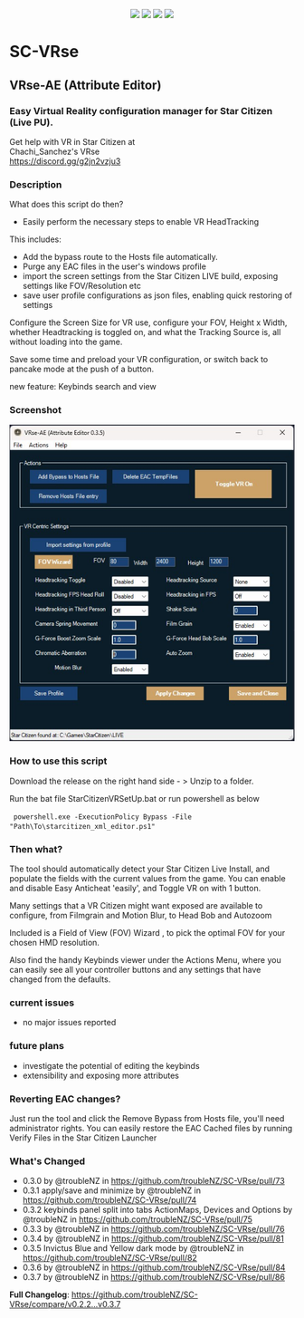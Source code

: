 <p align="center">
  <a href="https://github.com/troubleNZ/SC-VRse/issues"><img src="https://img.shields.io/github/issues/troubleNZ/SC-VRse"/></a>
  <a href="https://github.com/troubleNZ/SC-VRse/network/members"><img src="https://img.shields.io/github/forks/troubleNZ/SC-VRse"/></a>
  <a href="https://github.com/troubleNZ/SC-VRse/stargazers"><img src="https://img.shields.io/github/stars/troubleNZ/SC-VRse?color=white"/></a>
  <a href="https://github.com/troubleNZ/SC-VRse/blob/main/LICENSE"><img src="https://img.shields.io/github/license/troubleNZ/SC-VRse?color=black"/></a>
</p>

# SC-VRse
## VRse-AE (Attribute Editor)

### Easy Virtual Reality configuration manager for Star Citizen (Live PU).

Get help with VR in Star Citizen at  
Chachi_Sanchez's VRse  
https://discord.gg/g2jn2vzju3

### Description
What does this script do then?
- Easily perform the necessary steps to enable VR HeadTracking 

This includes:
- Add the bypass route to the Hosts file automatically.
- Purge any EAC files in the user's windows profile
- import the screen settings from the Star Citizen LIVE build, exposing settings like FOV/Resolution etc
- save user profile configurations as json files, enabling quick restoring of settings

Configure the Screen Size for VR use, configure your FOV, Height x Width, whether Headtracking is toggled on, and what the Tracking Source is, all without loading into the game.

Save some time and preload your VR configuration, or switch back to pancake mode at the push of a button.

new feature: Keybinds search and view

### Screenshot
![](https://github.com/troubleNZ/SC-VRse/blob/main/screenshot.jpg)


### How to use this script

Download the release on the right hand side - >
Unzip to a folder.

Run the bat file StarCitizenVRSetUp.bat or run powershell as below

` powershell.exe -ExecutionPolicy Bypass -File "Path\To\starcitizen_xml_editor.ps1"`

### Then what?
The tool should automatically detect your Star Citizen Live Install, and populate the fields with the current values from the game.
You can enable and disable Easy Anticheat 'easily', and Toggle VR on with 1 button.

Many settings that a VR Citizen might want exposed are available to configure, from Filmgrain and Motion Blur, to Head Bob and Autozoom

Included is a Field of View (FOV) Wizard , to pick the optimal FOV for your chosen HMD resolution.

Also find the handy Keybinds viewer under the Actions Menu, where you can easily see all your controller buttons and any settings that have changed from the defaults.

### current issues

- no major issues reported

### future plans
- investigate the potential of editing the keybinds
- extensibility and exposing more attributes


### Reverting EAC changes?
Just run the tool and click the Remove Bypass from Hosts file, you'll need administrator rights.
You can easily restore the EAC Cached files by running Verify Files in the Star Citizen Launcher

### What's Changed    

* 0.3.0 by @troubleNZ in https://github.com/troubleNZ/SC-VRse/pull/73
* 0.3.1 apply/save and minimize by @troubleNZ in https://github.com/troubleNZ/SC-VRse/pull/74
* 0.3.2 keybinds panel split into tabs ActionMaps, Devices and Options by @troubleNZ in https://github.com/troubleNZ/SC-VRse/pull/75
* 0.3.3 by @troubleNZ in https://github.com/troubleNZ/SC-VRse/pull/76
* 0.3.4 by @troubleNZ in https://github.com/troubleNZ/SC-VRse/pull/81
* 0.3.5 Invictus Blue and Yellow dark mode by @troubleNZ in https://github.com/troubleNZ/SC-VRse/pull/82
* 0.3.6 by @troubleNZ in https://github.com/troubleNZ/SC-VRse/pull/84
* 0.3.7 by @troubleNZ in https://github.com/troubleNZ/SC-VRse/pull/86


**Full Changelog**: https://github.com/troubleNZ/SC-VRse/compare/v0.2.2...v0.3.7